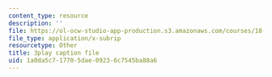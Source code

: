 ```yaml
---
content_type: resource
description: ''
file: https://ol-ocw-studio-app-production.s3.amazonaws.com/courses/18-03-differential-equations-spring-2010/1a0da5c717705dae09236c7545ba88a6_heBvViSi9xQ.srt
file_type: application/x-subrip
resourcetype: Other
title: 3play caption file
uid: 1a0da5c7-1770-5dae-0923-6c7545ba88a6
---
```

